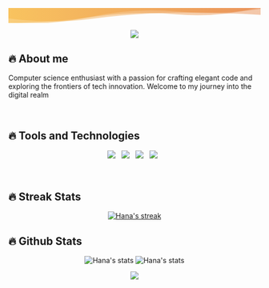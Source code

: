 <p align="center">
<svg xmlns="http://www.w3.org/2000/svg" xmlns:xlink="http://www.w3.org/1999/xlink" style="margin:auto;background:rgba(NaN, NaN, NaN, 0);display:block;z-index:1;position:relative" width="1070" height="63" preserveAspectRatio="xMidYMid" viewBox="0 0 1070 63">
<g transform="translate(535,31.5) scale(1,1) translate(-535,-31.5)"><linearGradient id="lg-0.58416840241295" x1="0" x2="1" y1="0" y2="0">
  <stop stop-color="#f7b333" offset="0"></stop>
  <stop stop-color="#e4762f" offset="1"></stop>
</linearGradient><path d="" fill="url(#lg-0.58416840241295)" opacity="0.4">
  <animate attributeName="d" dur="10s" repeatCount="indefinite" keyTimes="0;0.333;0.667;1" calcMode="spline" keySplines="0.5 0 0.5 1;0.5 0 0.5 1;0.5 0 0.5 1" begin="0s" values="M0 0L 0 43.814719495778434Q 178.33333333333334 69.10262694130012  356.6666666666667 45.479944654603834T 713.3333333333334 19.732830251990336T 1070 29.07156735169295L 1070 0 Z;M0 0L 0 55.62185000848715Q 178.33333333333334 68.60615490352997  356.6666666666667 54.25328486675953T 713.3333333333334 39.659570040023254T 1070 24.092924591086494L 1070 0 Z;M0 0L 0 60.36286372667336Q 178.33333333333334 76.8712101391962  356.6666666666667 45.17942302470294T 713.3333333333334 25.98360749249445T 1070 13.244625112059204L 1070 0 Z;M0 0L 0 43.814719495778434Q 178.33333333333334 69.10262694130012  356.6666666666667 45.479944654603834T 713.3333333333334 19.732830251990336T 1070 29.07156735169295L 1070 0 Z"></animate>
</path><path d="" fill="url(#lg-0.58416840241295)" opacity="0.4">
  <animate attributeName="d" dur="10s" repeatCount="indefinite" keyTimes="0;0.333;0.667;1" calcMode="spline" keySplines="0.5 0 0.5 1;0.5 0 0.5 1;0.5 0 0.5 1" begin="-3.3333333333333335s" values="M0 0L 0 48.881603441699305Q 178.33333333333334 87.19233394583665  356.6666666666667 54.54605081302192T 713.3333333333334 18.703134239354863T 1070 7.780095333116826L 1070 0 Z;M0 0L 0 63.801765726942335Q 178.33333333333334 63.34263641102649  356.6666666666667 37.51623237169068T 713.3333333333334 26.927691145637475T 1070 -3.813587491704631L 1070 0 Z;M0 0L 0 66.45512327666931Q 178.33333333333334 55.93948239904094  356.6666666666667 33.525478990625366T 713.3333333333334 32.21173577300715T 1070 22.111911494944493L 1070 0 Z;M0 0L 0 48.881603441699305Q 178.33333333333334 87.19233394583665  356.6666666666667 54.54605081302192T 713.3333333333334 18.703134239354863T 1070 7.780095333116826L 1070 0 Z"></animate>
</path><path d="" fill="url(#lg-0.58416840241295)" opacity="0.4">
  <animate attributeName="d" dur="10s" repeatCount="indefinite" keyTimes="0;0.333;0.667;1" calcMode="spline" keySplines="0.5 0 0.5 1;0.5 0 0.5 1;0.5 0 0.5 1" begin="-6.666666666666667s" values="M0 0L 0 47.33906716136369Q 178.33333333333334 53.29105387308639  356.6666666666667 29.14342769007264T 713.3333333333334 40.37350310696162T 1070 10.23315784429866L 1070 0 Z;M0 0L 0 54.22808775996835Q 178.33333333333334 88.3279365742249  356.6666666666667 46.23222167394768T 713.3333333333334 21.20574907049199T 1070 17.010163119811757L 1070 0 Z;M0 0L 0 69.23944460335834Q 178.33333333333334 72.78263090004722  356.6666666666667 35.87770357501231T 713.3333333333334 14.654507667247426T 1070 3.4634541340934604L 1070 0 Z;M0 0L 0 47.33906716136369Q 178.33333333333334 53.29105387308639  356.6666666666667 29.14342769007264T 713.3333333333334 40.37350310696162T 1070 10.23315784429866L 1070 0 Z"></animate>
</path></g>
</svg>
</p>
<p align="center">
  <img src="https://readme-typing-svg.demolab.com?font=Fira+Code&weight=500&size=28&duration=2500&pause=100&color=F7CA49&center=true&vCenter=true&width=435&lines=Hello;It's+Hana!;Welcome+to+my+Github+Page"/>
</p>

## 🔥 About me

Computer science enthusiast with a passion for crafting elegant code and exploring the frontiers of tech innovation. Welcome to my journey into the digital realm

<br>

## 🔥 Tools and Technologies

<p align='center'>
<img src="https://img.shields.io/badge/c-%23323330.svg?style=for-the-badge&logo=c&logoColor=ffdd54">&nbsp;&nbsp;
<img src="https://img.shields.io/badge/c++-%23323330.svg?style=for-the-badge&logo=c%2B%2B&logoColor=ffdd54">&nbsp;&nbsp;
<img src="https://img.shields.io/badge/python-%23323330?style=for-the-badge&logo=python&logoColor=ffdd54">&nbsp;&nbsp;
<img src="https://img.shields.io/badge/markdown-%23323330.svg?style=for-the-badge&logo=markdown&logoColor=ffdd54">&nbsp;&nbsp;
</p>
<br>

## 🔥 Streak Stats

<!-- GitHub Readme Streak Stats - https://github.com/DenverCoder1/github-readme-streak-stats -->
<p align="center">
  <a href="https://github.com/DenverCoder1/github-readme-streak-stats">
    <img title="🔥 Get streak stats for your profile at git.io/streak-stats" alt="Hana's streak" src="https://streak-stats.demolab.com?user=Hana-esf&theme=gruvbox-duo&hide_border=true"/>
  </a>
</p>

## 🔥 Github Stats

<p align="center">
  <img title="github stats" alt="Hana's stats" src="https://github-readme-stats.vercel.app/api?username=Hana-esf&theme=gruvbox&show_icons=true&hide_border=true"/>

  <img title="github stats" alt="Hana's stats" src="https://github-readme-stats.vercel.app/api/top-langs/?username=Hana-esf&theme=gruvbox&layout=compact&hide_border=true"/>
  
</p>

<p align="center">
  <img src="https://capsule-render.vercel.app/api?type=waving&color=gradient&height=90&section=footer"/>
</p>
